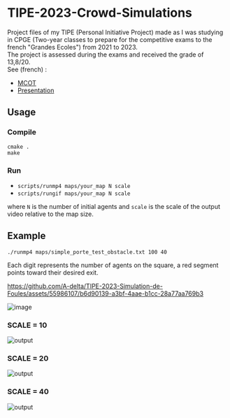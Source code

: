 # TIPE-2023-Crowd-Simulations
Project files of my TIPE (Personal Initiative Project) made as I was studying in CPGE (Two-year classes to prepare for the competitive exams to the french "Grandes Ecoles") from 2021 to 2023. \
The project is assessed during the exams and received the grade of 13,8/20. \
See (french) :
- [MCOT](https://github.com/A-delta/TIPE-2023-Simulation-de-Foules/blob/main/presentation_TIPE/Mcot_louis.pdf)
- [Presentation](https://github.com/A-delta/TIPE-2023-Simulation-de-Foules/blob/main/presentation_TIPE/fichier_principal.pdf)
## Usage
### Compile
`cmake .` \
`make`

### Run
- `scripts/runmp4 maps/your_map N scale`
- `scripts/rungif maps/your_map N scale`

where `N` is the number of initial agents and `scale` is the scale of the output video relative to the map size.

## Example
`./runmp4 maps/simple_porte_test_obstacle.txt 100 40`

Each digit represents the number of agents on the square, a red segment points toward their desired exit.

https://github.com/A-delta/TIPE-2023-Simulation-de-Foules/assets/55986107/b6d90139-a3bf-4aae-b1cc-28a77aa769b3

![image](https://github.com/A-delta/TIPE-2023-Simulation-de-Foules/assets/55986107/57ea9ae2-8176-4500-8d9f-eb67ee4b8141)

### SCALE = 10
![output](https://github.com/A-delta/TIPE-2023-Simulation-de-Foules/assets/55986107/1ae94229-d3ef-480e-af65-3516627cdafe)

### SCALE = 20
![output](https://github.com/A-delta/TIPE-2023-Simulation-de-Foules/assets/55986107/bd3a9efb-239a-4000-a53c-1153782bec8d)

### SCALE = 40
![output](https://github.com/A-delta/TIPE-2023-Simulation-de-Foules/assets/55986107/7ec7f2ee-8084-461c-afae-ae0784798097)
